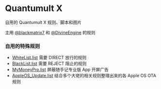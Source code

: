 # Quantumult X
自用的 Quantumult X 规则、脚本和图片

主用 [@blackmatrix7](https://github.com/blackmatrix7/ios_rule_script/tree/master/rule/QuantumultX) 和 [@DivineEngine](https://github.com/DivineEngine/Profiles/tree/master/Quantumult/Filter) 的规则

### 自用的特殊规则
- [WhiteList.list](https://github.com/BlueGrave/QuantumultX/blob/master/Filter/WhiteList.list) 需要 DIRECT 放行的规则
- [BlackList.list](https://github.com/BlueGrave/QuantumultX/blob/master/Filter/BlackList.list) 需要 REJECT 阻止的规则
- [MyMoneyPro.list](https://github.com/BlueGrave/QuantumultX/blob/master/Filter/MyMoneyPro.list) 屏蔽随手记专业版 App 开屏广告
- [AppleOS_Update.list](https://github.com/BlueGrave/QuantumultX/blob/master/Filter/AppleOS_Update.list) 结合多个大佬的相关规则整理出来的各 Apple OS OTA 规则